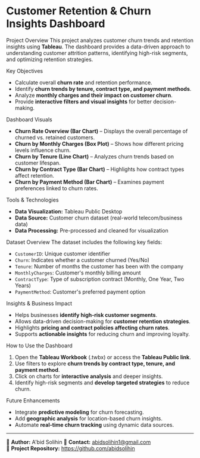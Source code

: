 # Customer Retention & Churn Insights Dashboard

Project Overview
This project analyzes customer churn trends and retention insights using **Tableau**. The dashboard provides a data-driven approach to understanding customer attrition patterns, identifying high-risk segments, and optimizing retention strategies.

Key Objectives
- Calculate overall **churn rate** and retention performance.
- Identify **churn trends by tenure, contract type, and payment methods**.
- Analyze **monthly charges and their impact on customer churn**.
- Provide **interactive filters and visual insights** for better decision-making.

Dashboard Visuals
- **Churn Rate Overview (Bar Chart)** – Displays the overall percentage of churned vs. retained customers.
- **Churn by Monthly Charges (Box Plot)** – Shows how different pricing levels influence churn.
- **Churn by Tenure (Line Chart)** – Analyzes churn trends based on customer lifespan.
- **Churn by Contract Type (Bar Chart)** – Highlights how contract types affect retention.
- **Churn by Payment Method (Bar Chart)** – Examines payment preferences linked to churn rates.

Tools & Technologies
- **Data Visualization:** Tableau Public Desktop
- **Data Source:** Customer churn dataset (real-world telecom/business data)
- **Data Processing:** Pre-processed and cleaned for visualization

Dataset Overview
The dataset includes the following key fields:
- `CustomerID`: Unique customer identifier
- `Churn`: Indicates whether a customer churned (Yes/No)
- `Tenure`: Number of months the customer has been with the company
- `MonthlyCharges`: Customer's monthly billing amount
- `ContractType`: Type of subscription contract (Monthly, One Year, Two Years)
- `PaymentMethod`: Customer's preferred payment option

Insights & Business Impact
- Helps businesses **identify high-risk customer segments**.
- Allows data-driven decision-making for **customer retention strategies**.
- Highlights **pricing and contract policies affecting churn rates**.
- Supports **actionable insights** for reducing churn and improving loyalty.

How to Use the Dashboard
1. Open the **Tableau Workbook** (.twbx) or access the **Tableau Public link**.
2. Use filters to explore **churn trends by contract type, tenure, and payment method**.
3. Click on charts for **interactive analysis** and deeper insights.
4. Identify high-risk segments and **develop targeted strategies** to reduce churn.

Future Enhancements
- Integrate **predictive modeling** for churn forecasting.
- Add **geographic analysis** for location-based churn insights.
- Automate **real-time churn tracking** using dynamic data sources.

---

📌 **Author:** A'bid Solihin 
📌 **Contact:** abidsolihin1@gmail.com   
📌 **Project Repository:** https://github.com/abidsolihin
